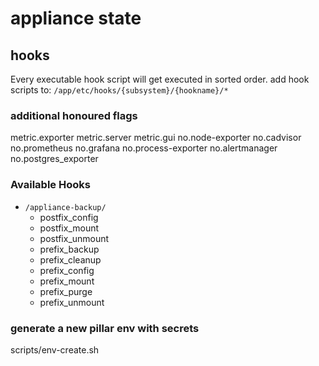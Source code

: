 # appliance state


## hooks

Every executable hook script will get executed in sorted order.
add hook scripts to: `/app/etc/hooks/{subsystem}/{hookname}/*`

### additional honoured flags

metric.exporter
metric.server
metric.gui
no.node-exporter
no.cadvisor
no.prometheus
no.grafana
no.process-exporter
no.alertmanager
no.postgres_exporter


### Available Hooks

+ `/appliance-backup/`
    + postfix_config
    + postfix_mount
    + postfix_unmount
    + prefix_backup
    + prefix_cleanup
    + prefix_config
    + prefix_mount
    + prefix_purge
    + prefix_unmount


### generate a new pillar env with secrets

scripts/env-create.sh
